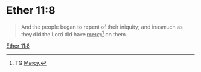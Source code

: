 # Ether 11:8

> And the people began to repent of their iniquity; and inasmuch as they did the Lord did have <u>mercy</u>[^a] on them.

[Ether 11:8](https://www.churchofjesuschrist.org/study/scriptures/bofm/ether/11?lang=eng&id=p8#p8)


[^a]: TG [Mercy.](https://www.churchofjesuschrist.org/study/scriptures/tg/mercy?lang=eng)
